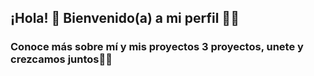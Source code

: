 ## ¡Hola! 💜 Bienvenido(a) a mi perfil 🌹🦋

###  Conoce más sobre mí y mis proyectos 3 proyectos, unete y crezcamos juntos🌺🦋
<!--
**Aqua200/aqua200** is a ✨ _special_ ✨ repository because its `README.md` (this file) appears on your GitHub profile.

Here are some ideas to get you started:

- 🔭 I’m currently working on ...
- 🌱 I’m currently learning ...
- 👯 I’m looking to collaborate on ...
- 🤔 I’m looking for help with ...
- 💬 Ask me about ...
- 📫 How to reach me: ...
- 😄 Pronouns: ...
- ⚡ Fun fact: ...
-->
